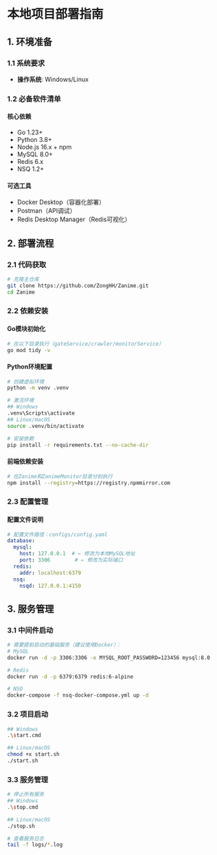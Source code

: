 # 本地项目部署指南

## 1. 环境准备
### 1.1 系统要求
- **操作系统**: Windows/Linux

### 1.2 必备软件清单
#### 核心依赖
- Go 1.23+
- Python 3.8+
- Node.js 16.x + npm
- MySQL 8.0+
- Redis 6.x
- NSQ 1.2+

#### 可选工具
- Docker Desktop（容器化部署）
- Postman（API调试）
- Redis Desktop Manager（Redis可视化）

## 2. 部署流程
### 2.1 代码获取
```bash
# 克隆主仓库
git clone https://github.com/ZongHH/Zanime.git
cd Zanime
```

### 2.2 依赖安装
#### Go模块初始化
```bash
# 在以下目录执行（gateService/crawler/monitorService）
go mod tidy -v
```

#### Python环境配置
```bash
# 创建虚拟环境
python -m venv .venv

# 激活环境
## Windows
.venv\Scripts\activate
## Linux/macOS
source .venv/bin/activate

# 安装依赖
pip install -r requirements.txt --no-cache-dir
```

#### 前端依赖安装
```bash
# 在Zanime和ZanimeMonitor目录分别执行
npm install --registry=https://registry.npmmirror.com
```

### 2.3 配置管理
#### 配置文件说明
```yaml
# 配置文件路径：configs/config.yaml
database:
  mysql:
    host: 127.0.0.1  # ← 修改为本地MySQL地址
    port: 3306        # ← 修改为实际端口
  redis:
    addr: localhost:6379
  nsq:
    nsqd: 127.0.0.1:4150
```

## 3. 服务管理
### 3.1 中间件启动
```bash
# 需要提前启动的基础服务（建议使用Docker）：
# MySQL
docker run -d -p 3306:3306 -e MYSQL_ROOT_PASSWORD=123456 mysql:8.0

# Redis
docker run -d -p 6379:6379 redis:6-alpine

# NSQ
docker-compose -f nsq-docker-compose.yml up -d
```

### 3.2 项目启动
```bash
## Windows
.\start.cmd

## Linux/macOS
chmod +x start.sh
./start.sh
```

### 3.3 服务管理
```bash
# 停止所有服务
## Windows
.\stop.cmd

## Linux/macOS
./stop.sh

# 查看服务日志
tail -f logs/*.log
```